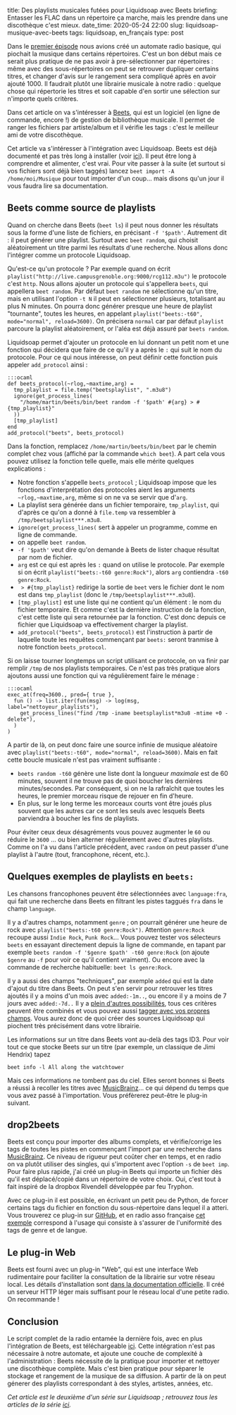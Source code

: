 title: Des playlists musicales futées pour Liquidsoap avec Beets
briefing: Entasser les FLAC dans un répertoire ça marche, mais les prendre dans une discothèque c'est mieux.
date_time: 2020-05-24 22:00
slug: liquidsoap-musique-avec-beets
tags: liquidsoap, en_français
type: post

Dans le [premier épisode](/TODO) nous avions créé un automate radio basique,
qui piochait la musique dans certains répertoires.
C'est un bon début mais ce serait plus pratique de ne pas avoir à pre-sélectionner
par répertoires : même avec des sous-répertoires on peut se retrouver dupliquer certains titres, et changer d'avis sur le rangement sera compliqué après en avoir ajouté 1000.
Il faudrait plutôt une librairie musicale à notre radio :
quelque chose qui répertorie les titres et soit capable d'en sortir une sélection sur n'importe quels critères.

Dans cet article on va s'intéresser à [Beets](https://beets.io),
qui est un logiciel (en ligne de commande, encore !)
de gestion de bibliothèque musicale.
Il permet de ranger les fichiers par artiste/album et il vérifie les tags :
c'est le meilleur ami de votre discothèque.

Cet article va s'intéresser à l'intégration avec Liquidsoap.
Beets est déjà documenté et pas très long à installer
(voir [ici](https://beets.readthedocs.io/en/stable/guides/main.html#installing)).
Il peut être long à comprendre et alimenter, c'est vrai.
Pour vite passer à la suite (et surtout si vos fichiers sont déjà bien taggés)
lancez `beet import -A /home/moi/Musique` pour tout importer d'un coup...
mais disons qu'un jour il vous faudra lire sa documentation.

## Beets comme source de playlists

Quand on cherche dans Beets (`beet ls`)
il peut nous donner les résultats sous la forme d'une liste de fichiers, en précisant `-f '$path'`.
Autrement dit : il peut générer une playlist.
Surtout avec `beet random`,
qui choisit aléatoirement un titre parmi les résultats d'une recherche.
Nous allons donc l'intégrer comme un protocole Liquidsoap.

Qu'est-ce qu'un protocole ?
Par exemple quand on écrit 
`playlist("http://live.campusgrenoble.org:9000/rcg112.m3u")` le protocole c'est `http`.
Nous allons ajouter un protocole qui s'appellera `beets`, qui appellera `beet random`.
Par défaut `beet random` ne sélectionne qu'un titre,
mais en utilisant l'option `-t N` il peut en sélectionner plusieurs, totalisant au plus N minutes.
On pourra donc générer presque une heure de playlist "tournante", toutes les heures, en appelant `playlist("beets:-t60", mode="normal", reload=3600)`.
On précisera `normal` car par défaut `playlist` parcoure la playlist aléatoirement,
or l'aléa est déjà assuré par `beets random`.


Liquidsoap permet d'ajouter un protocole en lui donnant un petit nom et une
fonction qui décidera que faire de ce qu'il y a après le `:` qui suit le nom du protocole.
Pour ce qui nous intéresse, on peut définir cette fonction puis appeler `add_protocol` ainsi :

    :::ocaml
    def beets_protocol(~rlog,~maxtime,arg) =
      tmp_playlist = file.temp("beetsplaylist", ".m3u8")
      ignore(get_process_lines(
        "/home/martin/beets/bin/beet random -f '$path' #{arg} > #{tmp_playlist}"
      ))
      [tmp_playlist]
    end
    add_protocol("beets", beets_protocol)

Dans la fonction, remplacez `/home/martin/beets/bin/beet` par le chemin complet chez vous
(affiché par la commande `which beet`).
A part cela vous pouvez utilisez la fonction telle quelle,
mais elle mérite quelques explications :

 * Notre fonction s'appelle `beets_protocol` ;
   Liquidsoap impose que les fonctions d'interprétation des protocoles aient les
   arguments `~rlog,~maxtime,arg`, même si on ne va se servir que d'`arg`. 
 * La playlist sera générée dans un fichier temporaire, `tmp_playlist`,
   qui d'après ce qu'on a donné à `file.temp` va ressembler à `/tmp/beetsplaylist***.m3u8`.
 * `ignore(get_process_lines(` sert à appeler un programme, comme en ligne de commande.
 * on appelle `beet random`.
 * `-f '$path'` veut dire qu'on demande à Beets de lister chaque résultat par nom de fichier.
 * `arg` est ce qui est après les `:` quand on utilise le protocole.
   Par exemple si on écrit `playlist("beets:-t60 genre:Rock")`,
   alors `arg` contiendra `-t60 genre:Rock`.
 * ` > #{tmp_playlist}` redirige la sortie de `beet` vers le fichier dont le nom est dans `tmp_playlist` (donc le `/tmp/beetsplaylist***.m3u8`).
 * `[tmp_playlist]` est une liste qui ne contient qu'un élément :
   le nom du fichier temporaire. Et comme c'est la dernière instruction de la fonction,
   c'est cette liste qui sera retournée par la fonction. C'est donc depuis ce fichier que Liquidsoap va effectivement charger la playlist.
 * `add_protocol("beets", beets_protocol)` est l'instruction à partir de laquelle toute les requêtes commençant par `beets:` seront tranmise à notre fonction `beets_protocol`.

Si on laisse tourner longtemps un script utilisant ce protocole, on va finir par remplir `/tmp` de nos playlists temporaires.
Ce n'est pas très pratique alors ajoutons aussi une fonction qui va régulièrement faire le ménage :

    :::ocaml
    exec_at(freq=3600., pred={ true },
      fun () -> list.iter(fun(msg) -> log(msg, label="nettoyeur_playlists"),
        get_process_lines("find /tmp -iname beetsplaylist*m3u8 -mtime +0 -delete"),
      )
    )

A partir de là,
on peut donc faire une source infinie de musique aléatoire avec
`playlist("beets:-t60", mode="normal", reload=3600)`.
Mais en fait cette boucle musicale n'est pas vraiment suffisante :

* `beets random -t60` génère une liste dont la longueur _maximale_ est de 60 minutes,
souvent il ne trouve pas de quoi boucher les dernières minutes/secondes.
Par conséquent, si on ne la rafraîchit que toutes les heures, le premier morceau
risque de rejouer en fin d'heure.
* En plus, sur le long terme les morceaux courts vont être joués plus souvent
que les autres car ce sont les seuls avec lesquels Beets parviendra à boucher
les fins de playlists.

Pour éviter ceux deux désagréments vous pouvez augmenter le `60` ou réduire le `3600` ...
ou bien alterner régulièrement avec d'autres playlists.
Comme on l'a vu dans l'article précédent, avec `random` on peut passer d'une playlist à l'autre (tout, francophone, récent, etc.).

## Quelques exemples de playlists en `beets:`

Les chansons francophones peuvent être sélectionnées avec
`language:fra`, qui fait une recherche dans Beets en filtrant les pistes taggués `fra` dans le champ `language`.

Il y a d'autres champs, notamment `genre` ;
on pourrait générer une heure de rock avec `playlist("beets:-t60 genre:Rock")`.
Attention `genre:Rock` recoupe aussi `Indie Rock`, `Punk Rock`... 
Vous pouvez tester vos sélecteurs `beets` en essayant directement depuis
la ligne de commande, en tapant par exemple `beets random -f '$genre $path' -t60 genre:Rock`
(on ajoute `$genre` au `-f` pour voir ce qu'il contient vraiment).
Ou encore avec la commande de recherche habituelle: `beet ls genre:Rock`.


Il y a aussi des champs "techniques",
par exemple `added` qui est la date d'ajout du titre dans Beets.
On peut s'en servir pour retrouver les titres ajoutés il y a moins d'un mois avec `added:-1m..`,
ou encore il y a moins de 7 jours avec `added:-7d..`
Il y a [plein d'autres possibilités](https://beets.readthedocs.io/en/stable/reference/query.html),
tous ces critères peuvent être combinés
et vous pouvez aussi [tagger avec vos propres champs](https://beets.readthedocs.io/en/stable/guides/advanced.html#store-any-data-you-like).
Vous aurez donc de quoi créer des sources Liquidsoap qui piochent très précisément dans votre librairie.

Les informations sur un titre dans Beets vont au-delà des tags ID3.
Pour voir tout ce que stocke Beets sur un titre
(par exemple, un classique de Jimi Hendrix)
tapez

    beet info -l All along the watchtower

Mais ces informations ne tombent pas du ciel.
Elles seront bonnes si Beets a réussi à recoller les titres avec [MusicBrainz](https://musicbrainz.org/)...
ce qui dépend du temps que vous avez passé à l'importation.
Vous préfèrerez peut-être le plug-in suivant.


## drop2beets

Beets est conçu pour importer des albums complets,
et vérifie/corrige les tags de toutes les pistes en commençant l'import par une recherche dans
[MusicBrainz](https://musicbrainz.org/).
Ce niveau de rigueur peut coûter cher en temps, et en radio on va plutôt utiliser des singles,
qui s'importent avec l'option `-s` de `beet imp`.
Pour faire plus rapide,
j'ai créé un plug-in Beets qui importe un fichier dès qu'il est déplacé/copié
dans un répertoire de votre choix.
Oui, c'est tout à fait inspiré de la dropbox Rivendell développée par feu Tryphon.

Avec ce plug-in il est possible,
en écrivant un petit peu de Python,
de forcer certains tags du fichier en fonction du sous-répertoire dans lequel il a atteri.
Vous trouverez ce plug-in sur [GitHub](https://github.com/martinkirch/drop2beets),
et en radio asso française [cet exemple](https://github.com/martinkirch/drop2beets/blob/master/examples/force_genre_and_language_by_folder.py) correspond à l'usage qui consiste à
s'assurer de l'uniformité des tags de genre et de langue.


## Le plug-in Web

Beets est fourni avec un plug-in "Web", qui est une interface Web rudimentaire
pour faciliter la consultation de la librairie sur votre réseau local.
Les détails d'installation sont
[dans la documentation officielle](https://beets.readthedocs.io/en/stable/plugins/web.html).
Il créé un serveur HTTP léger
mais suffisant pour le réseau local d'une petite radio.
On recommande !

## Conclusion

Le script complet de la radio entamée la dernière fois, avec en plus
l'intégration de Beets, est téléchargeable [ici](02-radio.liq).
Cette intégration n'est pas nécessaire à notre automate,
et ajoute une couche de complexité à l'administration :
Beets nécessite de la pratique pour importer et nettoyer une discothèque complète.
Mais c'est bien pratique pour séparer le stockage et rangement de la musique de sa diffusion.
A partir de là on peut génerer des playlists correspondant à des styles,
artistes, années, etc.

_Cet article est le deuxième d'un série sur Liquidsoap ; retrouvez tous les articles de la série [ici](/tag/liquidsoap.html)._
